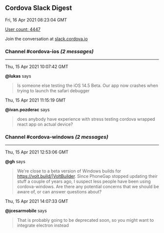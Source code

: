 ## Cordova Slack Digest
Fri, 16 Apr 2021 08:23:04 GMT

[User count: 4447](https://cordova.slack.com/)


Join the conversation at [slack.cordova.io](http://slack.cordova.io/)

### __Channel #cordova-ios__ _(2 messages)_
---

Thu, 15 Apr 2021 10:07:42 GMT

__@lukas__ says 
> Is someone else testing the iOS 14.5 Beta. Our app now crashes when trying to launch the safari debugger
> 

Thu, 15 Apr 2021 11:15:19 GMT

__@ivan.pozderac__ says 
> does anybody have experience with stress testing cordova wrapped react app on actual device?
> 

### __Channel #cordova-windows__ _(2 messages)_
---

Thu, 15 Apr 2021 12:53:06 GMT

__@gh__ says 
> We're close to a beta version of Windows builds for <https://volt.build/|VoltBuilder>. Since PhoneGap stopped updating their stuff a couple of years ago, I suspect less people have been using cordova-windows. Are there any potential concerns that we should be aware of, or can answer questions about?
> 

Thu, 15 Apr 2021 14:07:33 GMT

__@jcesarmobile__ says 
> That is probably going to be deprecated soon, so you might want to integrate electron instead 
> 
